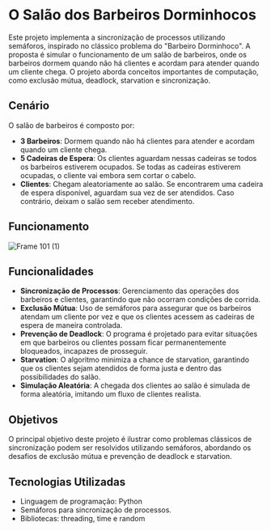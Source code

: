# O Salão dos Barbeiros Dorminhocos

Este projeto implementa a sincronização de processos utilizando semáforos, inspirado no clássico problema do "Barbeiro Dorminhoco". A proposta é simular o funcionamento de um salão de barbeiros, onde os barbeiros dormem quando não há clientes e acordam para atender quando um cliente chega. O projeto aborda conceitos importantes de computação, como exclusão mútua, deadlock, starvation e sincronização.

## Cenário

O salão de barbeiros é composto por:

- **3 Barbeiros**: Dormem quando não há clientes para atender e acordam quando um cliente chega.
- **5 Cadeiras de Espera**: Os clientes aguardam nessas cadeiras se todos os barbeiros estiverem ocupados. Se todas as cadeiras estiverem ocupadas, o cliente vai embora sem cortar o cabelo.
- **Clientes**: Chegam aleatoriamente ao salão. Se encontrarem uma cadeira de espera disponível, aguardam sua vez de ser atendidos. Caso contrário, deixam o salão sem receber atendimento.
  
## Funcionamento

![Frame 101 (1)](https://github.com/user-attachments/assets/3388fea4-65a5-4cff-9297-3186051ddc67)

## Funcionalidades

- **Sincronização de Processos**: Gerenciamento das operações dos barbeiros e clientes, garantindo que não ocorram condições de corrida.
- **Exclusão Mútua**: Uso de semáforos para assegurar que os barbeiros atendam um cliente por vez e que os clientes acessem as cadeiras de espera de maneira controlada.
- **Prevenção de Deadlock**: O programa é projetado para evitar situações em que barbeiros ou clientes possam ficar permanentemente bloqueados, incapazes de prosseguir.
- **Starvation**: O algoritmo minimiza a chance de starvation, garantindo que os clientes sejam atendidos de forma justa e dentro das possibilidades do salão.
- **Simulação Aleatória**: A chegada dos clientes ao salão é simulada de forma aleatória, imitando um fluxo de clientes realista.

## Objetivos

O principal objetivo deste projeto é ilustrar como problemas clássicos de sincronização podem ser resolvidos utilizando semáforos, abordando os desafios de exclusão mútua e prevenção de deadlock e starvation.

## Tecnologias Utilizadas

- Linguagem de programação: Python
- Semáforos para sincronização de processos.
- Bibliotecas: threading, time e random
